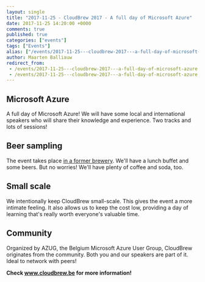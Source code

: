```yaml
---
layout: single
title: "2017-11-25 - CloudBrew 2017 - A full day of Microsoft Azure"
date: 2017-11-25 14:20:00 +0000
comments: true
published: true
categories: ["events"]
tags: ["Events"]
alias: ["/events/2017-11-25---cloudbrew-2017---a-full-day-of-microsoft-azure"]
author: Maarten Balliauw
redirect_from:
 - /events/2017-11-25---cloudbrew-2017---a-full-day-of-microsoft-azure.html
 - /events/2017-11-25---cloudbrew-2017---a-full-day-of-microsoft-azure.html
---
```


## Microsoft Azure
A full day of Microsoft Azure! We will have some local and international speakers who will share their knowledge and experience. Two tracks and lots of sessions!

## Beer sampling
The event takes place <a href="https://lamot-mechelen.be/">in a former brewery</a>. We'll have a lunch buffet and some beers. But no worries! We'll have plenty of coffee and soda, too.

## Small scale
We intentionally keep CloudBrew small-scale. This gives the event a more intimate feeling. It also allows us to keep the cost low, providing a day of learning that's really worth everyone's valuable time.

## Community

Organized by AZUG, the Belgium Microsoft Azure User Group, CloudBrew originates from the community. Both you and our speakers are part of it. Ideal to network with peers!

**Check <a href="https://www.cloudbrew.be">www.cloudbrew.be</a> for more information!**
